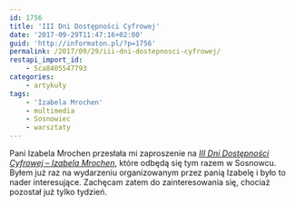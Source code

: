```yaml
---
id: 1756
title: 'III Dni Dostępności Cyfrowej'
date: '2017-09-29T11:47:16+02:00'
guid: 'http://informaton.pl/?p=1756'
permalink: /2017/09/29/iii-dni-dostepnosci-cyfrowej/
restapi_import_id:
    - 5ca8405547793
categories:
    - artykuły
tags:
    - 'Izabela Mrochen'
    - multimedia
    - Sosnowiec
    - warsztaty
---
```


Pani Izabela Mrochen przesłała mi zaproszenie na *[III Dni Dostępności Cyfrowej – Izabela Mrochen](http://www.izabela.mrochen.us.edu.pl/informacje-w-mediach-Izabela-Mrochen/iii-dni-dostepnosci-cyfrowej-Sosnowiec/)*, które odbędą się tym razem w Sosnowcu. Byłem już raz na wydarzeniu organizowanym przez panią Izabelę i było to nader interesujące. Zachęcam zatem do zainteresowania się, chociaż pozostał już tylko tydzień.
